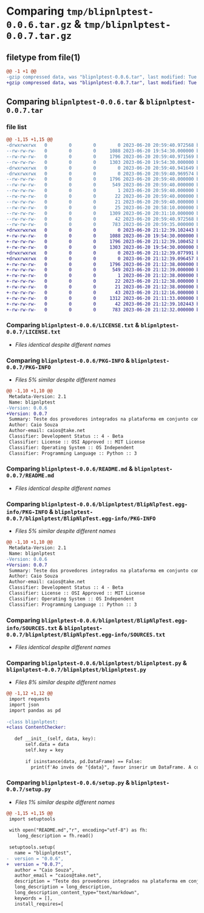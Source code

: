 # Comparing `tmp/blipnlptest-0.0.6.tar.gz` & `tmp/blipnlptest-0.0.7.tar.gz`

## filetype from file(1)

```diff
@@ -1 +1 @@
-gzip compressed data, was "blipnlptest-0.0.6.tar", last modified: Tue Jun 20 20:59:40 2023, max compression
+gzip compressed data, was "blipnlptest-0.0.7.tar", last modified: Tue Jun 20 21:12:39 2023, max compression
```

## Comparing `blipnlptest-0.0.6.tar` & `blipnlptest-0.0.7.tar`

### file list

```diff
@@ -1,15 +1,15 @@
-drwxrwxrwx   0        0        0        0 2023-06-20 20:59:40.972568 blipnlptest-0.0.6/
--rw-rw-rw-   0        0        0     1088 2023-06-20 19:54:30.000000 blipnlptest-0.0.6/LICENSE.txt
--rw-rw-rw-   0        0        0     1796 2023-06-20 20:59:40.971569 blipnlptest-0.0.6/PKG-INFO
--rw-rw-rw-   0        0        0     1303 2023-06-20 19:54:30.000000 blipnlptest-0.0.6/README.md
-drwxrwxrwx   0        0        0        0 2023-06-20 20:59:40.941649 blipnlptest-0.0.6/blipnlptest/
-drwxrwxrwx   0        0        0        0 2023-06-20 20:59:40.969574 blipnlptest-0.0.6/blipnlptest/BlipNlpTest.egg-info/
--rw-rw-rw-   0        0        0     1796 2023-06-20 20:59:40.000000 blipnlptest-0.0.6/blipnlptest/BlipNlpTest.egg-info/PKG-INFO
--rw-rw-rw-   0        0        0      549 2023-06-20 20:59:40.000000 blipnlptest-0.0.6/blipnlptest/BlipNlpTest.egg-info/SOURCES.txt
--rw-rw-rw-   0        0        0        1 2023-06-20 20:59:40.000000 blipnlptest-0.0.6/blipnlptest/BlipNlpTest.egg-info/dependency_links.txt
--rw-rw-rw-   0        0        0       22 2023-06-20 20:59:40.000000 blipnlptest-0.0.6/blipnlptest/BlipNlpTest.egg-info/requires.txt
--rw-rw-rw-   0        0        0       21 2023-06-20 20:59:40.000000 blipnlptest-0.0.6/blipnlptest/BlipNlpTest.egg-info/top_level.txt
--rw-rw-rw-   0        0        0       25 2023-06-20 20:58:10.000000 blipnlptest-0.0.6/blipnlptest/__init__.py
--rw-rw-rw-   0        0        0     1309 2023-06-20 20:31:10.000000 blipnlptest-0.0.6/blipnlptest/blipnlptest.py
--rw-rw-rw-   0        0        0       42 2023-06-20 20:59:40.972568 blipnlptest-0.0.6/setup.cfg
--rw-rw-rw-   0        0        0      783 2023-06-20 20:59:35.000000 blipnlptest-0.0.6/setup.py
+drwxrwxrwx   0        0        0        0 2023-06-20 21:12:39.102443 blipnlptest-0.0.7/
+-rw-rw-rw-   0        0        0     1088 2023-06-20 19:54:30.000000 blipnlptest-0.0.7/LICENSE.txt
+-rw-rw-rw-   0        0        0     1796 2023-06-20 21:12:39.100452 blipnlptest-0.0.7/PKG-INFO
+-rw-rw-rw-   0        0        0     1303 2023-06-20 19:54:30.000000 blipnlptest-0.0.7/README.md
+drwxrwxrwx   0        0        0        0 2023-06-20 21:12:39.077991 blipnlptest-0.0.7/blipnlptest/
+drwxrwxrwx   0        0        0        0 2023-06-20 21:12:39.096457 blipnlptest-0.0.7/blipnlptest/BlipNlpTest.egg-info/
+-rw-rw-rw-   0        0        0     1796 2023-06-20 21:12:38.000000 blipnlptest-0.0.7/blipnlptest/BlipNlpTest.egg-info/PKG-INFO
+-rw-rw-rw-   0        0        0      549 2023-06-20 21:12:39.000000 blipnlptest-0.0.7/blipnlptest/BlipNlpTest.egg-info/SOURCES.txt
+-rw-rw-rw-   0        0        0        1 2023-06-20 21:12:38.000000 blipnlptest-0.0.7/blipnlptest/BlipNlpTest.egg-info/dependency_links.txt
+-rw-rw-rw-   0        0        0       22 2023-06-20 21:12:38.000000 blipnlptest-0.0.7/blipnlptest/BlipNlpTest.egg-info/requires.txt
+-rw-rw-rw-   0        0        0       21 2023-06-20 21:12:38.000000 blipnlptest-0.0.7/blipnlptest/BlipNlpTest.egg-info/top_level.txt
+-rw-rw-rw-   0        0        0       43 2023-06-20 21:12:16.000000 blipnlptest-0.0.7/blipnlptest/__init__.py
+-rw-rw-rw-   0        0        0     1312 2023-06-20 21:11:33.000000 blipnlptest-0.0.7/blipnlptest/blipnlptest.py
+-rw-rw-rw-   0        0        0       42 2023-06-20 21:12:39.102443 blipnlptest-0.0.7/setup.cfg
+-rw-rw-rw-   0        0        0      783 2023-06-20 21:12:32.000000 blipnlptest-0.0.7/setup.py
```

### Comparing `blipnlptest-0.0.6/LICENSE.txt` & `blipnlptest-0.0.7/LICENSE.txt`

 * *Files identical despite different names*

### Comparing `blipnlptest-0.0.6/PKG-INFO` & `blipnlptest-0.0.7/PKG-INFO`

 * *Files 5% similar despite different names*

```diff
@@ -1,10 +1,10 @@
 Metadata-Version: 2.1
 Name: blipnlptest
-Version: 0.0.6
+Version: 0.0.7
 Summary: Teste dos provedores integrados na plataforma em conjunto com o Assistente de Conteudo.
 Author: Caio Souza
 Author-email: caios@take.net
 Classifier: Development Status :: 4 - Beta
 Classifier: License :: OSI Approved :: MIT License
 Classifier: Operating System :: OS Independent
 Classifier: Programming Language :: Python :: 3
```

### Comparing `blipnlptest-0.0.6/README.md` & `blipnlptest-0.0.7/README.md`

 * *Files identical despite different names*

### Comparing `blipnlptest-0.0.6/blipnlptest/BlipNlpTest.egg-info/PKG-INFO` & `blipnlptest-0.0.7/blipnlptest/BlipNlpTest.egg-info/PKG-INFO`

 * *Files 5% similar despite different names*

```diff
@@ -1,10 +1,10 @@
 Metadata-Version: 2.1
 Name: blipnlptest
-Version: 0.0.6
+Version: 0.0.7
 Summary: Teste dos provedores integrados na plataforma em conjunto com o Assistente de Conteudo.
 Author: Caio Souza
 Author-email: caios@take.net
 Classifier: Development Status :: 4 - Beta
 Classifier: License :: OSI Approved :: MIT License
 Classifier: Operating System :: OS Independent
 Classifier: Programming Language :: Python :: 3
```

### Comparing `blipnlptest-0.0.6/blipnlptest/BlipNlpTest.egg-info/SOURCES.txt` & `blipnlptest-0.0.7/blipnlptest/BlipNlpTest.egg-info/SOURCES.txt`

 * *Files identical despite different names*

### Comparing `blipnlptest-0.0.6/blipnlptest/blipnlptest.py` & `blipnlptest-0.0.7/blipnlptest/blipnlptest.py`

 * *Files 8% similar despite different names*

```diff
@@ -1,12 +1,12 @@
 import requests
 import json
 import pandas as pd
 
-class blipnlptest:
+class ContentChecker:
 
   def __init__(self, data, key):
       self.data = data
       self.key = key
 
       if isinstance(data, pd.DataFrame) == False:
         print(f'Ao invés de "{data}", favor inserir um DataFrame. A coluna com o texto deve ter o cabeçalho com o nome "Text".')
```

### Comparing `blipnlptest-0.0.6/setup.py` & `blipnlptest-0.0.7/setup.py`

 * *Files 1% similar despite different names*

```diff
@@ -1,15 +1,15 @@
 import setuptools
 
 with open("README.md","r", encoding="utf-8") as fh:
 	long_description = fh.read()
 	
 setuptools.setup(
   name = "blipnlptest",
-  version = "0.0.6",
+  version = "0.0.7",
   author = "Caio Souza",
   author_email = "caios@take.net",
   description = "Teste dos provedores integrados na plataforma em conjunto com o Assistente de Conteudo.",
   long_description = long_description,
   long_description_content_type="text/markdown",
   keywords = [],
   install_requires=[
```

